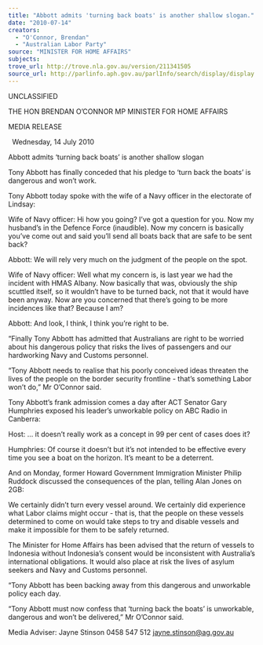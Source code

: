 ```yaml
---
title: "Abbott admits 'turning back boats' is another shallow slogan."
date: "2010-07-14"
creators:
  - "O'Connor, Brendan"
  - "Australian Labor Party"
source: "MINISTER FOR HOME AFFAIRS"
subjects:
trove_url: http://trove.nla.gov.au/version/211341505
source_url: http://parlinfo.aph.gov.au/parlInfo/search/display/display.w3p;query=Id%3A%22media/pressrel/5IDX6%22
---
```


 UNCLASSIFIED 

 

 THE HON BRENDAN O’CONNOR MP  MINISTER FOR HOME AFFAIRS 

 

 MEDIA RELEASE 

   Wednesday, 14 July 2010                                                                                                                                                                       

 Abbott admits ‘turning back boats’ is another shallow slogan   

 Tony Abbott has finally conceded that his pledge to ‘turn back the boats’ is dangerous and  won’t work.   

 Tony Abbott today spoke with the wife of a Navy officer in the electorate of Lindsay:   

 Wife of Navy officer: Hi how you going? I’ve got a question for you. Now my husband’s in  the Defence Force (inaudible). Now my concern is basically you’ve come out and said  you’ll send all boats back that are safe to be sent back?   

 Abbott: We will rely very much on the judgment of the people on the spot.   

 Wife of Navy officer: Well what my concern is, is last year we had the incident with HMAS  Albany. Now basically that was, obviously the ship scuttled itself, so it wouldn’t have to be  turned back, not that it would have been anyway.   Now are you concerned that there’s going to be more incidences like that? Because I am?   

 Abbott: And look, I think, I think you’re right to be.   

 “Finally Tony Abbott has admitted that Australians are right to be worried about his  dangerous policy that risks the lives of passengers and our hardworking Navy and Customs  personnel.   

 “Tony Abbott needs to realise that his poorly conceived ideas threaten the lives of the people  on the border security frontline - that’s something Labor won’t do,” Mr O’Connor said.   

 Tony Abbott’s frank admission comes a day after ACT Senator Gary Humphries exposed his  leader’s unworkable policy on ABC Radio in Canberra:    

 Host: ... it doesn’t really work as a concept in 99 per cent of cases does it?   

 Humphries: Of course it doesn’t but it’s not intended to be effective every time you see a  boat on the horizon. It’s meant to be a deterrent.   

 And on Monday, former Howard Government Immigration Minister Philip Ruddock  discussed the consequences of the plan, telling Alan Jones on 2GB:   

 We certainly didn’t turn every vessel around. We certainly did experience what Labor  claims might occur - that is, that the people on these vessels determined to come on would  take steps to try and disable vessels and make it impossible for them to be safely returned.    

 The Minister for Home Affairs has been advised that the return of vessels to Indonesia  without Indonesia’s consent would be inconsistent with Australia’s international obligations.  It would also place at risk the lives of asylum seekers and Navy and Customs personnel.    

 “Tony Abbott has been backing away from this dangerous and unworkable policy each day.   

 “Tony Abbott must now confess that ‘turning back the boats’ is unworkable, dangerous and  won’t be delivered,” Mr O’Connor said.   

 Media Adviser: Jayne Stinson 0458 547 512 jayne.stinson@ag.gov.au   

 

 

